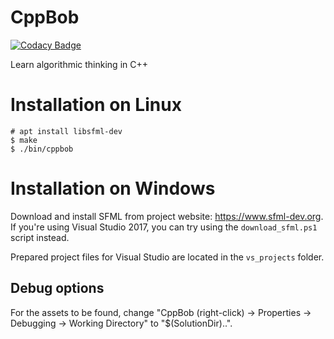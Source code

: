# CppBob

[![Codacy Badge](https://api.codacy.com/project/badge/Grade/972aed00d55c4215bbc821ac247bef6d)](https://app.codacy.com/manual/fklemme/CppBob?utm_source=github.com&utm_medium=referral&utm_content=fklemme/CppBob&utm_campaign=Badge_Grade_Dashboard)

Learn algorithmic thinking in C++

# Installation on Linux

    # apt install libsfml-dev
    $ make
    $ ./bin/cppbob

# Installation on Windows

Download and install SFML from project website: https://www.sfml-dev.org. If you're using Visual Studio 2017, you can try using the `download_sfml.ps1` script instead.

Prepared project files for Visual Studio are located in the `vs_projects` folder.

## Debug options

For the assets to be found, change "CppBob (right-click) -> Properties -> Debugging -> Working Directory" to "$(SolutionDir)..".
